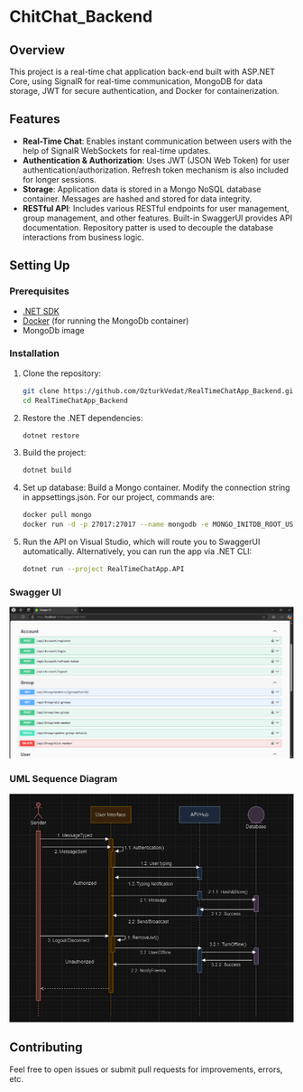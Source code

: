 # ChitChat_Backend

## Overview

This project is a real-time chat application back-end built with ASP.NET Core, using SignalR for real-time communication, MongoDB for data storage, JWT for secure authentication, and Docker for containerization.

## Features

- **Real-Time Chat**: Enables instant communication between users with the help of SignalR WebSockets for real-time updates.
- **Authentication & Authorization**: Uses JWT (JSON Web Token) for user authentication/authorization. Refresh token mechanism is also included for longer sessions.
- **Storage**: Application data is stored in a Mongo NoSQL database container. Messages are hashed and stored for data integrity.
- **RESTful API**: Includes various RESTful endpoints for user management, group management, and other features. Built-in SwaggerUI provides API documentation. Repository patter is used to decouple the database interactions from business logic.

## Setting Up

### Prerequisites

- [.NET SDK](https://dotnet.microsoft.com/download)
- [Docker](https://www.docker.com/) (for running the MongoDb container)
- MongoDb image
  
### Installation

1. Clone the repository:

   ```bash
   git clone https://github.com/OzturkVedat/RealTimeChatApp_Backend.git
   cd RealTimeChatApp_Backend
   ```

2. Restore the .NET dependencies:

    ```bash
    dotnet restore
    ```

3. Build the project:

    ```bash
    dotnet build
    ```
    
4. Set up database:
   Build a Mongo container. Modify the connection string in appsettings.json. For our project, commands are:
    ```bash
    docker pull mongo
    docker run -d -p 27017:27017 --name mongodb -e MONGO_INITDB_ROOT_USERNAME=admin -e MONGO_INIT_ROOT_PASSWORD=password mongo
    ```
     
5. Run the API on Visual Studio, which will route you to SwaggerUI automatically. Alternatively, you can run the app via .NET CLI:

    ```bash
    dotnet run --project RealTimeChatApp.API
    ```
    
### Swagger UI

![APIDoc](./assets/swagger.png)

### UML Sequence Diagram

![sequenceUML](./assets/diagram.png)


## Contributing
Feel free to open issues or submit pull requests for improvements, errors, etc.
